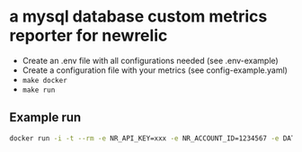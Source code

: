 # a mysql database custom metrics reporter for newrelic

- Create an .env file with all configurations needed (see .env-example)
- Create a configuration file with your metrics (see config-example.yaml)
- `make docker`
- `make run`

## Example run

```bash
docker run -i -t --rm -e NR_API_KEY=xxx -e NR_ACCOUNT_ID=1234567 -e DATABASE_URL="root:pwd@tcp(127.0.0.1:3306)/information_schema" -v /path/to/my-config.yml:/config.yaml kununulabs/newrelic-mysql-reporter:latest
```
